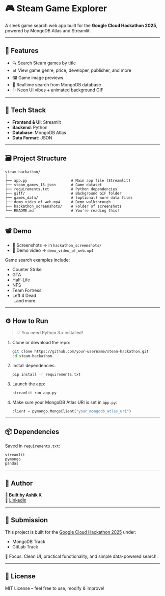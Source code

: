 # 🎮 Steam Game Explorer

A sleek game search web app built for the **Google Cloud Hackathon 2025**, powered by MongoDB Atlas and Streamlit.

---

## 🚀 Features

- 🔍 Search Steam games by title
- 📊 View game genre, price, developer, publisher, and more
- 🖼️ Game image previews
- 🔁 Realtime search from MongoDB database
- ✨ Neon UI vibes + animated background GIF

---

## 🔧 Tech Stack

- **Frontend & UI**: Streamlit
- **Backend**: Python
- **Database**: MongoDB Atlas
- **Data Format**: JSON

---

## 🗃 Project Structure

```
steam-hackathon/
│
├── app.py                    # Main app file (Streamlit)
├── steam_games_15.json       # Game dataset
├── requirements.txt          # Python dependencies
├── giff/                     # Background GIF folder
├── games_data/               # (optional) more data files
├── demo_video_of_web.mp4     # Demo walkthrough
├── hackathon_screenshots/    # Folder of screenshots
└── README.md                 # You’re reading this!
```

---

## 📽️ Demo

- 📸 Screenshots → in `hackathon_screenshots/`  
- 🎥 Demo video → `demo_video_of_web.mp4`

Game search examples include:
- Counter Strike
- GTA
- Half-Life
- NFS
- Team Fortress
- Left 4 Dead  
...and more.

---

## ⚙️ How to Run

> 💡 You need Python 3.x installed!

1. Clone or download the repo:
   ```bash
   git clone https://github.com/your-username/steam-hackathon.git
   cd steam-hackathon
   ```

2. Install dependencies:
   ```bash
   pip install -r requirements.txt
   ```

3. Launch the app:
   ```bash
   streamlit run app.py
   ```

4. Make sure your MongoDB Atlas URI is set in `app.py`:
   ```python
   client = pymongo.MongoClient("your_mongodb_atlas_uri")
   ```

---

## 📦 Dependencies

Saved in `requirements.txt`:
```
streamlit
pymongo
pandas
```

---

## 🙌 Author

**🚀 Built by Ashik K**  
🔗 [LinkedIn](https://www.linkedin.com/in/ashik-k)

---

## 🏁 Submission

This project is built for the [Google Cloud Hackathon 2025](https://devpost.com) under:

- MongoDB Track
- GitLab Track

🎯 Focus: Clean UI, practical functionality, and simple data-powered search.

---

## 📝 License

MIT License – feel free to use, modify & improve!

